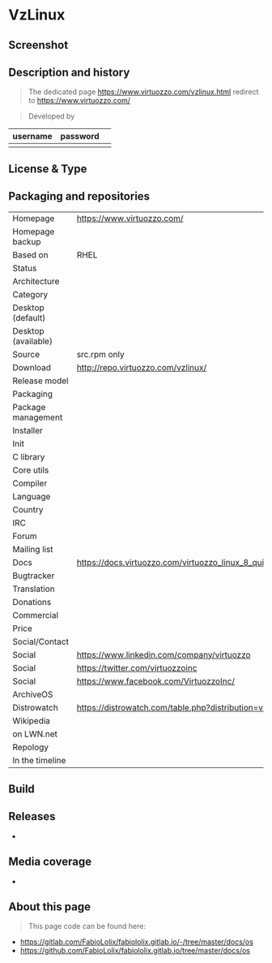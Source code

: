 # VzLinux

## Screenshot


## Description and history

> The dedicated page https://www.virtuozzo.com/vzlinux.html redirect to https://www.virtuozzo.com/

> Developed by

| username | password |  |
|----------|----------|--|
|  |  |  |


## License & Type

>


## Packaging and repositories 


|                       |  |
|-----------------------|--|
| Homepage              | <https://www.virtuozzo.com/> |
| Homepage backup       |  |
| Based on              | RHEL |
| Status                |  |
| Architecture          |  |
| Category              |  |
| Desktop (default)     |  |
| Desktop (available)   |  |
| Source                | src.rpm only |
| Download              | <http://repo.virtuozzo.com/vzlinux/> |
| Release model         |  |
| Packaging             |  |
| Package management    |  |
| Installer             |  |
| Init                  |  |
| C library             |  |
| Core utils            |  |
| Compiler              |  |
| Language              |  |
| Country               |  |
| IRC                   |  |
| Forum                 |  |
| Mailing list          |  |
| Docs                  | <https://docs.virtuozzo.com/virtuozzo_linux_8_quick_start_guide/index.html> |
| Bugtracker            |  |
| Translation           |  |
| Donations             |  |
| Commercial            |  |
| Price                 |  |
| Social/Contact        |  |
| Social                | <https://www.linkedin.com/company/virtuozzo> |
| Social                | <https://twitter.com/virtuozzoinc> |
| Social                | <https://www.facebook.com/VirtuozzoInc/> |
| ArchiveOS             |  |
| Distrowatch           | <https://distrowatch.com/table.php?distribution=vz> |
| Wikipedia             |  |
| on LWN.net            |  |
| Repology              |  |
| In the timeline       |  |


## Build

>


## Releases

* 


## Media coverage

* 


## About this page

> This page code can be found here:

* https://gitlab.com/FabioLolix/fabiololix.gitlab.io/-/tree/master/docs/os
* https://github.com/FabioLolix/fabiololix.gitlab.io/tree/master/docs/os

